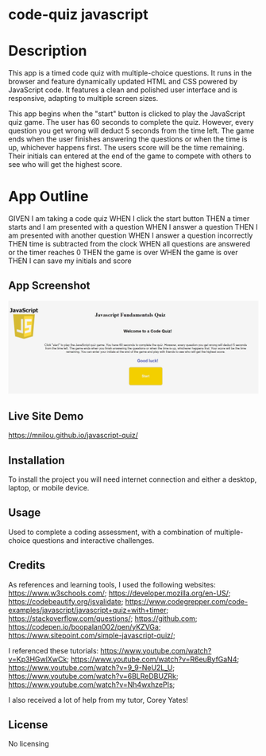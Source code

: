 # code-quiz javascript

# Description
This app is a timed code quiz with multiple-choice questions. It runs in the browser and feature dynamically updated HTML and CSS powered by JavaScript code. It features a clean and polished user interface and is responsive, adapting to multiple screen sizes.

This app begins when the "start" button is clicked to play the JavaScript quiz game. The user has 60 seconds to complete the quiz. However, every question you get wrong will deduct 5 seconds from the time left. The game ends when the user finishes answering the questions or when the time is up, whichever happens first. The users score will be the time remaining. Their initials can entered at the end of the game to compete with others to see who will get the highest score.

# App Outline
GIVEN I am taking a code quiz
WHEN I click the start button
THEN a timer starts and I am presented with a question
WHEN I answer a question
THEN I am presented with another question
WHEN I answer a question incorrectly
THEN time is subtracted from the clock
WHEN all questions are answered or the timer reaches 0
THEN the game is over
WHEN the game is over
THEN I can save my initials and score

## App Screenshot
<img src="appscreenshot.jpg" alt="app screenshot">

## Live Site Demo
https://mnilou.github.io/javascript-quiz/ 

## Installation
To install the project you will need internet connection and either a desktop, laptop, or mobile device.

## Usage
Used to complete a coding assessment, with a combination of multiple-choice questions and interactive challenges. 

## Credits

As references and learning tools, I used the following websites:
https://www.w3schools.com/;
https://developer.mozilla.org/en-US/;
https://codebeautify.org/jsvalidate; 
https://www.codegrepper.com/code-examples/javascript/javascript+quiz+with+timer; 
https://stackoverflow.com/questions/; 
https://github.com;
https://codepen.io/boopalan002/pen/yKZVGa;
https://www.sitepoint.com/simple-javascript-quiz/;

I referenced these tutorials:
https://www.youtube.com/watch?v=Kp3HGwlXwCk; 
https://www.youtube.com/watch?v=R6euByfGaN4;
https://www.youtube.com/watch?v=9_9-NeU2L_U;
https://www.youtube.com/watch?v=6BLReDBUZRk;
https://www.youtube.com/watch?v=Nh4wxhzePIs; 


I also received a lot of help from my tutor, Corey Yates! 

## License

No licensing

